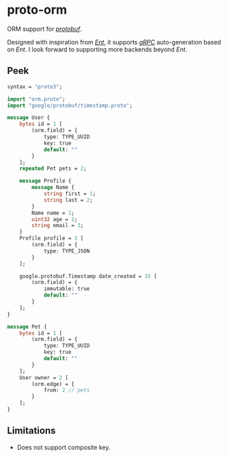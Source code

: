 # proto-orm

ORM support for [*protobuf*](https://protobuf.dev/).

Designed with inspiration from [*Ent*](https://entgo.io/), it supports [*gRPC*](https://grpc.io/) auto-generation based on *Ent*. I look forward to supporting more backends beyond *Ent*.

## Peek

```protobuf
syntax = "proto3";

import "orm.proto";
import "google/protobuf/timestamp.proto";

message User {
	bytes id = 1 [
		(orm.field) = {
			type: TYPE_UUID
			key: true
			default: ""
		}
	];
	repeated Pet pets = 2;

	message Profile {
		message Name {
			string first = 1;
			string last = 2;
		}
		Name name = 1;
		uint32 age = 2;
		string email = 3;
	}
	Profile profile = 3 [
		(orm.field) = {
			type: TYPE_JSON
		}
	];

	google.protobuf.Timestamp date_created = 15 [
		(orm.field) = {
			immutable: true
			default: ""
		}
	];
}

message Pet {
	bytes id = 1 [
		(orm.field) = {
			type: TYPE_UUID
			key: true
			default: ""
		}
	];
	User owner = 2 [
		(orm.edge) = {
			from: 2 // pets
		}
	];
}

```

## Limitations

- Does not support composite key.
